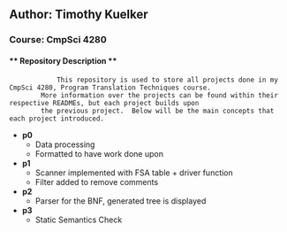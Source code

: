 ## Author: Timothy Kuelker ##
### Course: CmpSci 4280 ##

#### ** Repository Description ** ####

                This repository is used to store all projects done in my CmpSci 4280, Program Translation Techniques course.
            More information over the projects can be found within their respective READMEs, but each project builds upon
            the previous project.  Below will be the main concepts that each project introduced.

*  **p0**
    * Data processing
    * Formatted to have work done upon
*  **p1**
    * Scanner implemented with FSA table + driver function
    * Filter added to remove comments
*  **p2**
    * Parser for the BNF, generated tree is displayed
*  **p3**
    * Static Semantics Check
